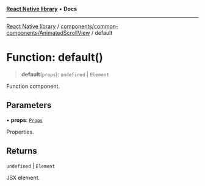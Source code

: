 [**React Native library**](../../../../index.md) • **Docs**

***

[React Native library](../../../../modules.md) / [components/common-components/AnimatedScrollView](../index.md) / default

# Function: default()

> **default**(`props`): `undefined` \| `Element`

Function component.

## Parameters

• **props**: [`Props`](../interfaces/Props.md)

Properties.

## Returns

`undefined` \| `Element`

JSX element.
